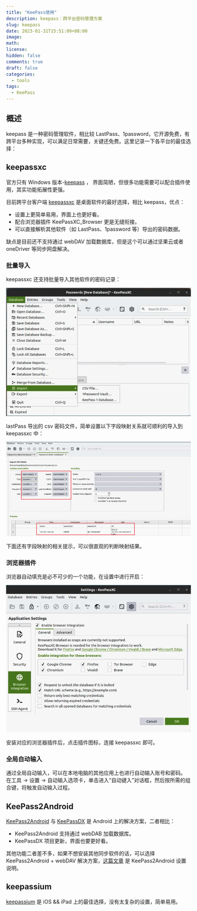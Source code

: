```yaml
---
title: "KeePass使用"
description: keepass：跨平台密码管理方案
slug: keepass
date: 2023-01-31T15:51:09+08:00
image:
math:
license:
hidden: false
comments: true
draft: false
categories:
  - tools
tags:
  - KeePass
---
```


## 概述

keepass 是一种密码管理软件，相比较 LastPass、1password，它开源免费，有跨平台多种实现，可以满足日常需要，关键还免费。这里记录一下各平台的最佳选择：

## keepassxc

官方只有 Windows 版本-[keepass](https://keepass.info/) ， 界面简陋，但很多功能需要可以配合插件使用，其实功能拓展性更强。

目前跨平台客户端 [keepassxc](https://keepassxc.org/) 是桌面软件的最好选择，相比 keepass，优点：

- 设置上更简单易用，界面上也更好看。
- 配合浏览器插件 KeePassXC_Browser 更是无缝衔接。
- 可以直接解析其他软件（如 LastPass、1password 等）导出的密码数据。

缺点是目前还不支持通过 webDAV 加载数据库，但是这个可以通过坚果云或者 oneDriver 等同步网盘解决。

### 批量导入

keepassxc 还支持批量导入其他软件的密码记录：

![keepassxc-import.png](keepassxc-import.png)

lastPass 导出的 csv 密码文件，简单设置以下字段映射关系就可顺利的导入到 keepassxc 中：

![keepassxc-import-csv.png](keepassxc-import-csv.png)

下面还有字段映射的相关提示，可以很直观的判断映射结果。

### 浏览器插件

浏览器自动填充是必不可少的一个功能，在设置中进行开启：

![keepassxc-browser](keepassxc-browser.png)

安装对应的浏览器插件后，点击插件图标，连接 keepassxc 即可。

### 全局自动输入

通过全局自动输入，可以在本地电脑的其他应用上也进行自动输入账号和密码。 在工具 → 设置 → 自动输入选项卡，单击进入“自动键入”对话框，然后按所需的组合键，将触发自动输入过程。

## KeePass2Android

[KeePass2Android](https://github.com/PhilippC/keepass2android) 与 [KeePassDX](https://www.keepassdx.com/) 是 Android 上的解决方案，二者相比：

- KeePass2Android 支持通过 webDAB 加载数据库。
- KeePassDX 项目更新，界面也要更好看。

其他功能二者差不多，如果不想安装其他同步软件的话，可以选择 KeePass2Android + webDAV 解决方案，[这篇文章](https://github.com/1688aa/KeePass-Instructions-for-use/blob/master/%E5%AE%89%E5%8D%93%E7%89%88%E4%BD%BF%E7%94%A8%E8%AF%B4%E6%98%8E/%E5%AE%89%E5%8D%93%E7%89%88%E4%BD%BF%E7%94%A8%E8%AF%B4%E6%98%8E.md) 是 KeePass2Android 设置说明。

## keepassium

[keepassium](https://www.appinn.com/keepassium-for-ios/) 是 iOS && iPad 上的最佳选择，没有太复杂的设置，简单易用。
